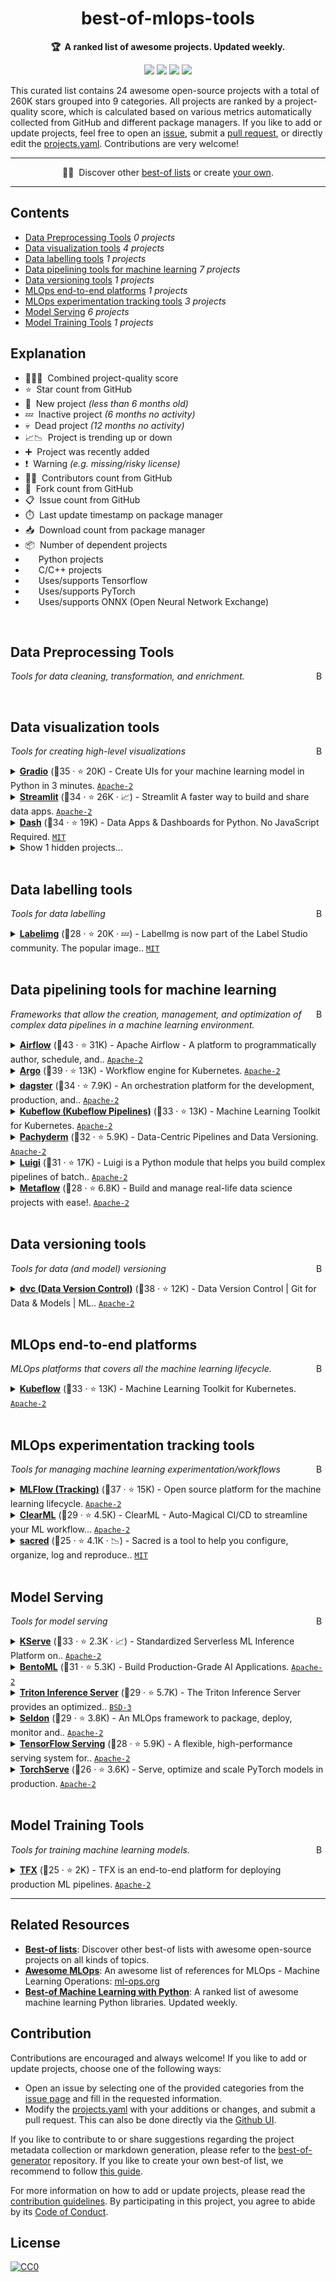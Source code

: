 <!-- markdownlint-disable -->
<h1 align="center">
    best-of-mlops-tools
    <br>
</h1>

<p align="center">
    <strong>🏆&nbsp; A ranked list of awesome projects. Updated weekly.</strong>
</p>

<p align="center">
    <a href="https://best-of.org" title="Best-of Badge"><img src="http://bit.ly/3o3EHNN"></a>
    <a href="#Contents" title="Project Count"><img src="https://img.shields.io/badge/projects-24-blue.svg?color=5ac4bf"></a>
    <a href="#Contribution" title="Contributions are welcome"><img src="https://img.shields.io/badge/contributions-welcome-green.svg"></a>
    <a href="https://github.com/jgorostegui/best-of-mlops-tools/releases" title="Best-of Updates"><img src="https://img.shields.io/github/release-date/jgorostegui/best-of-mlops-tools?color=green&label=updated"></a>
</p>

This curated list contains 24 awesome open-source projects with a total of 260K stars grouped into 9 categories. All projects are ranked by a project-quality score, which is calculated based on various metrics automatically collected from GitHub and different package managers. If you like to add or update projects, feel free to open an [issue](https://github.com/jgorostegui/best-of-mlops-tools/issues/new/choose), submit a [pull request](https://github.com/jgorostegui/best-of-mlops-tools/pulls), or directly edit the [projects.yaml](https://github.com/jgorostegui/best-of-mlops-tools/edit/main/projects.yaml). Contributions are very welcome!

---

<p align="center">
     🧙‍♂️&nbsp; Discover other <a href="https://best-of.org">best-of lists</a> or create <a href="https://github.com/best-of-lists/best-of/blob/main/create-best-of-list.md">your own</a>.<br>
</p>

---
## Contents

- [Data Preprocessing Tools](#data-preprocessing-tools) _0 projects_
- [Data visualization tools](#data-visualization-tools) _4 projects_
- [Data labelling tools](#data-labelling-tools) _1 projects_
- [Data pipelining tools for machine learning](#data-pipelining-tools-for-machine-learning) _7 projects_
- [Data versioning tools](#data-versioning-tools) _1 projects_
- [MLOps end-to-end platforms](#mlops-end-to-end-platforms) _1 projects_
- [MLOps experimentation tracking tools](#mlops-experimentation-tracking-tools) _3 projects_
- [Model Serving](#model-serving) _6 projects_
- [Model Training Tools](#model-training-tools) _1 projects_

## Explanation
- 🥇🥈🥉&nbsp; Combined project-quality score
- ⭐️&nbsp; Star count from GitHub
- 🐣&nbsp; New project _(less than 6 months old)_
- 💤&nbsp; Inactive project _(6 months no activity)_
- 💀&nbsp; Dead project _(12 months no activity)_
- 📈📉&nbsp; Project is trending up or down
- ➕&nbsp; Project was recently added
- ❗️&nbsp; Warning _(e.g. missing/risky license)_
- 👨‍💻&nbsp; Contributors count from GitHub
- 🔀&nbsp; Fork count from GitHub
- 📋&nbsp; Issue count from GitHub
- ⏱️&nbsp; Last update timestamp on package manager
- 📥&nbsp; Download count from package manager
- 📦&nbsp; Number of dependent projects
- <img src="https://www.python.org/static/favicon.ico" style="display:inline;" width="13" height="13">&nbsp; Python projects
- <img src="https://raw.githubusercontent.com/isocpp/logos/master/cpp_logo.png" style="display:inline;" width="13" height="13">&nbsp; C/C++ projects
- <img src="https://git.io/JLy1A" style="display:inline;" width="13" height="13">&nbsp; Uses/supports Tensorflow
- <img src="https://git.io/JLy1Q" style="display:inline;" width="13" height="13">&nbsp; Uses/supports PyTorch
- <img src="https://artwork.lfaidata.foundation/projects/onnx/stacked/color/onnx-stacked-color.png" style="display:inline;" width="13" height="13">&nbsp; Uses/supports ONNX (Open Neural Network Exchange)

<br>

## Data Preprocessing Tools

<a href="#contents"><img align="right" width="15" height="15" src="https://git.io/JtehR" alt="Back to top"></a>

_Tools for data cleaning, transformation, and enrichment._

<br>

## Data visualization tools

<a href="#contents"><img align="right" width="15" height="15" src="https://git.io/JtehR" alt="Back to top"></a>

_Tools for creating high-level visualizations_

<details><summary><b><a href="https://github.com/gradio-app/gradio">Gradio</a></b> (🥇35 ·  ⭐ 20K) - Create UIs for your machine learning model in Python in 3 minutes. <code><a href="http://bit.ly/3nYMfla">Apache-2</a></code> <code><img src="https://www.python.org/static/favicon.ico" style="display:inline;" width="13" height="13"></code></summary>

- [GitHub](https://github.com/gradio-app/gradio) (👨‍💻 180 · 🔀 1.3K · 📦 9.8K · 📋 2.4K - 15% open · ⏱️ 13.07.2023):

	```
	git clone https://github.com/gradio-app/gradio
	```
</details>
<details><summary><b><a href="https://github.com/streamlit/streamlit">Streamlit</a></b> (🥈34 ·  ⭐ 26K · 📈) - Streamlit A faster way to build and share data apps. <code><a href="http://bit.ly/3nYMfla">Apache-2</a></code> <code><img src="https://www.python.org/static/favicon.ico" style="display:inline;" width="13" height="13"></code></summary>

- [GitHub](https://github.com/streamlit/streamlit) (👨‍💻 190 · 🔀 2.2K · 📦 870 · 📋 3.4K - 19% open · ⏱️ 13.07.2023):

	```
	git clone https://github.com/streamlit/streamlit
	```
</details>
<details><summary><b><a href="https://github.com/plotly/dash">Dash</a></b> (🥈34 ·  ⭐ 19K) - Data Apps & Dashboards for Python. No JavaScript Required. <code><a href="http://bit.ly/34MBwT8">MIT</a></code> <code><img src="https://www.python.org/static/favicon.ico" style="display:inline;" width="13" height="13"></code></summary>

- [GitHub](https://github.com/plotly/dash) (👨‍💻 140 · 🔀 1.8K · 📦 49K · 📋 1.5K - 46% open · ⏱️ 12.07.2023):

	```
	git clone https://github.com/plotly/dash
	```
</details>
<details><summary>Show 1 hidden projects...</summary>

- <b><a href="https://github.com/voila-dashboards/voila">voila</a></b> (🥉28 ·  ⭐ 4.8K · 📈) - Voil turns Jupyter notebooks into standalone web applications. <code>❗Unlicensed</code>
</details>
<br>

## Data labelling tools

<a href="#contents"><img align="right" width="15" height="15" src="https://git.io/JtehR" alt="Back to top"></a>

_Tools for data labelling_

<details><summary><b><a href="https://github.com/heartexlabs/labelImg">Labelimg</a></b> (🥇28 ·  ⭐ 20K · 💤) - LabelImg is now part of the Label Studio community. The popular image.. <code><a href="http://bit.ly/34MBwT8">MIT</a></code></summary>

- [GitHub](https://github.com/heartexlabs/labelImg) (👨‍💻 110 · 🔀 5.7K · 📦 920 · 📋 740 - 51% open · ⏱️ 22.09.2022):

	```
	git clone https://github.com/heartexlabs/labelImg
	```
</details>
<br>

## Data pipelining tools for machine learning

<a href="#contents"><img align="right" width="15" height="15" src="https://git.io/JtehR" alt="Back to top"></a>

_Frameworks that allow the creation, management, and optimization of complex data pipelines in a machine learning environment._

<details><summary><b><a href="https://github.com/apache/airflow">Airflow</a></b> (🥇43 ·  ⭐ 31K) - Apache Airflow - A platform to programmatically author, schedule, and.. <code><a href="http://bit.ly/3nYMfla">Apache-2</a></code></summary>

- [GitHub](https://github.com/apache/airflow) (👨‍💻 2.9K · 🔀 12K · 📥 500K · 📦 7.4K · 📋 7.6K - 9% open · ⏱️ 13.07.2023):

	```
	git clone https://github.com/apache/airflow
	```
</details>
<details><summary><b><a href="https://github.com/argoproj/argo-workflows">Argo</a></b> (🥈39 ·  ⭐ 13K) - Workflow engine for Kubernetes. <code><a href="http://bit.ly/3nYMfla">Apache-2</a></code></summary>

- [GitHub](https://github.com/argoproj/argo-workflows) (👨‍💻 760 · 🔀 2.8K · 📥 2.2M · 📦 200 · 📋 5.2K - 16% open · ⏱️ 13.07.2023):

	```
	git clone https://github.com/argoproj/argo-workflows
	```
</details>
<details><summary><b><a href="https://github.com/dagster-io/dagster">dagster</a></b> (🥈34 ·  ⭐ 7.9K) - An orchestration platform for the development, production, and.. <code><a href="http://bit.ly/3nYMfla">Apache-2</a></code></summary>

- [GitHub](https://github.com/dagster-io/dagster) (👨‍💻 320 · 🔀 970 · 📦 1.3K · 📋 5.6K - 26% open · ⏱️ 13.07.2023):

	```
	git clone https://github.com/dagster-io/dagster
	```
</details>
<details><summary><b><a href="https://github.com/kubeflow/kubeflow">Kubeflow (Kubeflow Pipelines)</a></b> (🥉33 ·  ⭐ 13K) - Machine Learning Toolkit for Kubernetes. <code><a href="http://bit.ly/3nYMfla">Apache-2</a></code></summary>

- [GitHub](https://github.com/kubeflow/kubeflow) (👨‍💻 290 · 🔀 2.1K · 📥 79K · 📦 41 · 📋 3.7K - 8% open · ⏱️ 28.06.2023):

	```
	git clone https://github.com/kubeflow/kubeflow
	```
</details>
<details><summary><b><a href="https://github.com/pachyderm/pachyderm">Pachyderm</a></b> (🥉32 ·  ⭐ 5.9K) - Data-Centric Pipelines and Data Versioning. <code><a href="http://bit.ly/3nYMfla">Apache-2</a></code></summary>

- [GitHub](https://github.com/pachyderm/pachyderm) (👨‍💻 180 · 🔀 550 · 📥 25K · 📋 3.1K - 22% open · ⏱️ 13.07.2023):

	```
	git clone https://github.com/pachyderm/pachyderm
	```
</details>
<details><summary><b><a href="https://github.com/spotify/luigi">Luigi</a></b> (🥉31 ·  ⭐ 17K) - Luigi is a Python module that helps you build complex pipelines of batch.. <code><a href="http://bit.ly/3nYMfla">Apache-2</a></code></summary>

- [GitHub](https://github.com/spotify/luigi) (👨‍💻 600 · 🔀 2.3K · 📦 2.2K · 📋 970 - 9% open · ⏱️ 04.05.2023):

	```
	git clone https://github.com/spotify/luigi
	```
</details>
<details><summary><b><a href="https://github.com/Netflix/metaflow">Metaflow</a></b> (🥉28 ·  ⭐ 6.8K) - Build and manage real-life data science projects with ease!. <code><a href="http://bit.ly/3nYMfla">Apache-2</a></code></summary>

- [GitHub](https://github.com/Netflix/metaflow) (👨‍💻 72 · 🔀 610 · 📦 490 · 📋 530 - 42% open · ⏱️ 13.07.2023):

	```
	git clone https://github.com/Netflix/metaflow
	```
</details>
<br>

## Data versioning tools

<a href="#contents"><img align="right" width="15" height="15" src="https://git.io/JtehR" alt="Back to top"></a>

_Tools for data (and model) versioning_

<details><summary><b><a href="https://github.com/iterative/dvc">dvc (Data Version Control)</a></b> (🥇38 ·  ⭐ 12K) - Data Version Control | Git for Data & Models | ML.. <code><a href="http://bit.ly/3nYMfla">Apache-2</a></code></summary>

- [GitHub](https://github.com/iterative/dvc) (👨‍💻 280 · 🔀 1.1K · 📥 80K · 📦 8.4K · 📋 4.4K - 12% open · ⏱️ 12.07.2023):

	```
	git clone https://github.com/iterative/dvc
	```
</details>
<br>

## MLOps end-to-end platforms

<a href="#contents"><img align="right" width="15" height="15" src="https://git.io/JtehR" alt="Back to top"></a>

_MLOps platforms that covers all the machine learning lifecycle._

<details><summary><b><a href="https://github.com/kubeflow/kubeflow">Kubeflow</a></b> (🥇33 ·  ⭐ 13K) - Machine Learning Toolkit for Kubernetes. <code><a href="http://bit.ly/3nYMfla">Apache-2</a></code></summary>

- [GitHub](https://github.com/kubeflow/kubeflow) (👨‍💻 290 · 🔀 2.1K · 📥 79K · 📦 41 · 📋 3.7K - 8% open · ⏱️ 28.06.2023):

	```
	git clone https://github.com/kubeflow/kubeflow
	```
</details>
<br>

## MLOps experimentation tracking tools

<a href="#contents"><img align="right" width="15" height="15" src="https://git.io/JtehR" alt="Back to top"></a>

_Tools for managing machine learning experimentation/workflows_

<details><summary><b><a href="https://github.com/mlflow/mlflow">MLFlow (Tracking)</a></b> (🥇37 ·  ⭐ 15K) - Open source platform for the machine learning lifecycle. <code><a href="http://bit.ly/3nYMfla">Apache-2</a></code></summary>

- [GitHub](https://github.com/mlflow/mlflow) (👨‍💻 600 · 🔀 3.3K · 📦 21K · 📋 3K - 32% open · ⏱️ 13.07.2023):

	```
	git clone https://github.com/mlflow/mlflow
	```
</details>
<details><summary><b><a href="https://github.com/allegroai/clearml">ClearML</a></b> (🥉29 ·  ⭐ 4.5K) - ClearML - Auto-Magical CI/CD to streamline your ML workflow... <code><a href="http://bit.ly/3nYMfla">Apache-2</a></code></summary>

- [GitHub](https://github.com/allegroai/clearml) (👨‍💻 82 · 🔀 580 · 📥 1.4K · 📦 630 · 📋 840 - 43% open · ⏱️ 11.07.2023):

	```
	git clone https://github.com/allegroai/clearml
	```
</details>
<details><summary><b><a href="https://github.com/IDSIA/sacred">sacred</a></b> (🥉25 ·  ⭐ 4.1K · 📉) - Sacred is a tool to help you configure, organize, log and reproduce.. <code><a href="http://bit.ly/34MBwT8">MIT</a></code></summary>

- [GitHub](https://github.com/IDSIA/sacred) (👨‍💻 100 · 🔀 360 · 📦 2.5K · 📋 550 - 16% open · ⏱️ 19.06.2023):

	```
	git clone https://github.com/IDSIA/sacred
	```
</details>
<br>

## Model Serving

<a href="#contents"><img align="right" width="15" height="15" src="https://git.io/JtehR" alt="Back to top"></a>

_Tools for model serving_

<details><summary><b><a href="https://github.com/kserve/kserve">KServe</a></b> (🥇33 ·  ⭐ 2.3K · 📈) - Standardized Serverless ML Inference Platform on.. <code><a href="http://bit.ly/3nYMfla">Apache-2</a></code> <code><img src="https://git.io/JLy1A" style="display:inline;" width="13" height="13"></code> <code><img src="https://git.io/JLy1Q" style="display:inline;" width="13" height="13"></code> <code><img src="https://artwork.lfaidata.foundation/projects/onnx/stacked/color/onnx-stacked-color.png" style="display:inline;" width="13" height="13"></code></summary>

- [GitHub](https://github.com/kserve/kserve) (👨‍💻 210 · 🔀 770 · 📥 380K · 📦 180 · 📋 1.4K - 21% open · ⏱️ 10.07.2023):

	```
	git clone https://github.com/kserve/kserve
	```
</details>
<details><summary><b><a href="https://github.com/bentoml/BentoML">BentoML</a></b> (🥈31 ·  ⭐ 5.3K) - Build Production-Grade AI Applications. <code><a href="http://bit.ly/3nYMfla">Apache-2</a></code> <code><img src="https://git.io/JLy1A" style="display:inline;" width="13" height="13"></code> <code><img src="https://git.io/JLy1Q" style="display:inline;" width="13" height="13"></code> <code><img src="https://artwork.lfaidata.foundation/projects/onnx/stacked/color/onnx-stacked-color.png" style="display:inline;" width="13" height="13"></code></summary>

- [GitHub](https://github.com/bentoml/BentoML) (👨‍💻 160 · 🔀 590 · 📥 2.1K · 📦 1.1K · 📋 900 - 16% open · ⏱️ 13.07.2023):

	```
	git clone https://github.com/bentoml/BentoML
	```
</details>
<details><summary><b><a href="https://github.com/triton-inference-server/server">Triton Inference Server</a></b> (🥈29 ·  ⭐ 5.7K) - The Triton Inference Server provides an optimized.. <code><a href="http://bit.ly/3aKzpTv">BSD-3</a></code> <code><img src="https://git.io/JLy1A" style="display:inline;" width="13" height="13"></code> <code><img src="https://git.io/JLy1Q" style="display:inline;" width="13" height="13"></code></summary>

- [GitHub](https://github.com/triton-inference-server/server) (👨‍💻 100 · 🔀 1.2K · 📥 200K · 📋 2.9K - 8% open · ⏱️ 12.07.2023):

	```
	git clone https://github.com/triton-inference-server/server
	```
</details>
<details><summary><b><a href="https://github.com/SeldonIO/seldon-core">Seldon</a></b> (🥈29 ·  ⭐ 3.8K) - An MLOps framework to package, deploy, monitor and.. <code><a href="http://bit.ly/3nYMfla">Apache-2</a></code> <code><img src="https://git.io/JLy1A" style="display:inline;" width="13" height="13"></code> <code><img src="https://git.io/JLy1Q" style="display:inline;" width="13" height="13"></code> <code><img src="https://artwork.lfaidata.foundation/projects/onnx/stacked/color/onnx-stacked-color.png" style="display:inline;" width="13" height="13"></code></summary>

- [GitHub](https://github.com/SeldonIO/seldon-core) (👨‍💻 200 · 🔀 750 · 📥 450 · 📦 490 · 📋 2.2K - 2% open · ⏱️ 12.07.2023):

	```
	git clone https://github.com/SeldonIO/seldon-core
	```
</details>
<details><summary><b><a href="https://github.com/tensorflow/serving">TensorFlow Serving</a></b> (🥉28 ·  ⭐ 5.9K) - A flexible, high-performance serving system for.. <code><a href="http://bit.ly/3nYMfla">Apache-2</a></code> <code><img src="https://git.io/JLy1A" style="display:inline;" width="13" height="13"></code></summary>

- [GitHub](https://github.com/tensorflow/serving) (👨‍💻 220 · 🔀 2.1K · 📦 2 · 📋 1.4K - 2% open · ⏱️ 12.07.2023):

	```
	git clone https://github.com/tensorflow/serving
	```
</details>
<details><summary><b><a href="https://github.com/pytorch/serve">TorchServe</a></b> (🥉26 ·  ⭐ 3.6K) - Serve, optimize and scale PyTorch models in production. <code><a href="http://bit.ly/3nYMfla">Apache-2</a></code> <code><img src="https://git.io/JLy1Q" style="display:inline;" width="13" height="13"></code></summary>

- [GitHub](https://github.com/pytorch/serve) (👨‍💻 160 · 🔀 740 · 📥 4.6K · 📋 1.3K - 20% open · ⏱️ 13.07.2023):

	```
	git clone https://github.com/pytorch/serve
	```
</details>
<br>

## Model Training Tools

<a href="#contents"><img align="right" width="15" height="15" src="https://git.io/JtehR" alt="Back to top"></a>

_Tools for training machine learning models._

<details><summary><b><a href="https://github.com/tensorflow/tfx">TFX</a></b> (🥇25 ·  ⭐ 2K) - TFX is an end-to-end platform for deploying production ML pipelines. <code><a href="http://bit.ly/3nYMfla">Apache-2</a></code> <code><img src="https://git.io/JLy1A" style="display:inline;" width="13" height="13"></code></summary>

- [GitHub](https://github.com/tensorflow/tfx) (👨‍💻 180 · 🔀 640 · 📋 850 - 4% open · ⏱️ 13.07.2023):

	```
	git clone https://github.com/tensorflow/tfx
	```
</details>

---

## Related Resources

- [**Best-of lists**](https://best-of.org): Discover other best-of lists with awesome open-source projects on all kinds of topics.
- [**Awesome MLOps**](https://github.com/visenger/awesome-mlops): An awesome list of references for MLOps - Machine Learning Operations: [ml-ops.org](https://ml-ops.org/)
- [**Best-of Machine Learning with Python**](https://github.com/ml-tooling/best-of-ml-python): A ranked list of awesome machine learning Python libraries. Updated weekly.

## Contribution

Contributions are encouraged and always welcome! If you like to add or update projects, choose one of the following ways:

- Open an issue by selecting one of the provided categories from the [issue page](https://github.com/jgorostegui/best-of-mlops-tools/issues/new/choose) and fill in the requested information.
- Modify the [projects.yaml](https://github.com/jgorostegui/best-of-mlops-tools/blob/main/projects.yaml) with your additions or changes, and submit a pull request. This can also be done directly via the [Github UI](https://github.com/jgorostegui/best-of-mlops-tools/edit/main/projects.yaml).

If you like to contribute to or share suggestions regarding the project metadata collection or markdown generation, please refer to the [best-of-generator](https://github.com/best-of-lists/best-of-generator) repository. If you like to create your own best-of list, we recommend to follow [this guide](https://github.com/best-of-lists/best-of/blob/main/create-best-of-list.md).

For more information on how to add or update projects, please read the [contribution guidelines](https://github.com/jgorostegui/best-of-mlops-tools/blob/main/CONTRIBUTING.md). By participating in this project, you agree to abide by its [Code of Conduct](https://github.com/jgorostegui/best-of-mlops-tools/blob/main/.github/CODE_OF_CONDUCT.md).

## License

[![CC0](https://mirrors.creativecommons.org/presskit/buttons/88x31/svg/by-sa.svg)](https://creativecommons.org/licenses/by-sa/4.0/)
